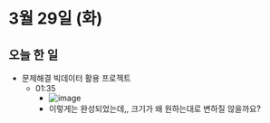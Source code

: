 # 3월 29일 (화)

## 오늘 한 일

* 문제해결 빅데이터 활용 프로젝트
  * 01:35
    * ![image](https://user-images.githubusercontent.com/75322297/160445432-a43e4645-aa15-4410-82db-82a802230c65.png)
    * 이렇게는 완성되었는데,, 크기가 왜 원하는대로 변하질 않을까요?